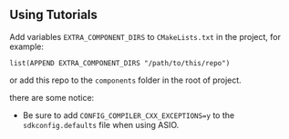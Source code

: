 ## Using Tutorials
Add  variables `EXTRA_COMPONENT_DIRS` to `CMakeLists.txt` in the project, for example:

`
list(APPEND EXTRA_COMPONENT_DIRS "/path/to/this/repo")
`

or add this repo to the `components` folder in the root of project.

there are some notice:

- Be sure to add `CONFIG_COMPILER_CXX_EXCEPTIONS=y` to the `sdkconfig.defaults` file when using ASIO.